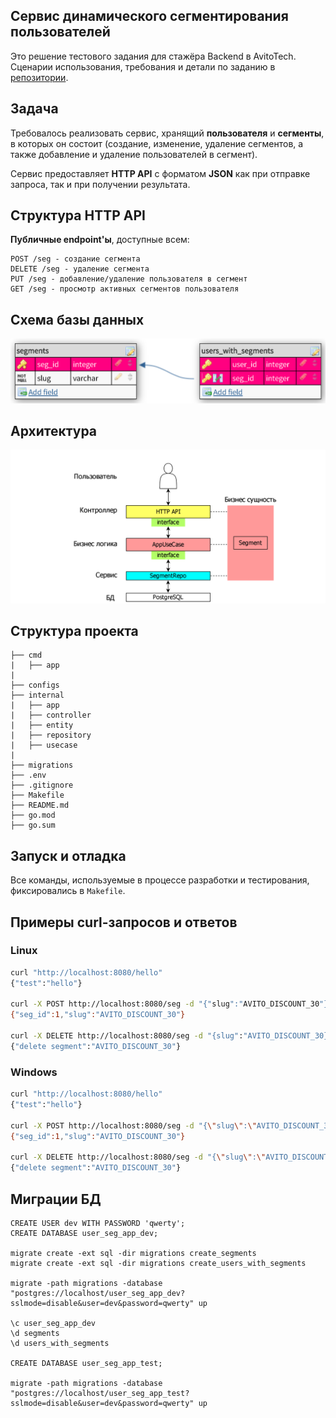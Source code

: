 ## Сервис динамического сегментирования пользователей
Это решение тестового задания для стажёра Backend в AvitoTech. Сценарии использования, требования и детали по заданию в [репозитории](https://github.com/avito-tech/backend-trainee-assignment-2023/).

## Задача
Требовалось реализовать сервис, хранящий **пользователя** и **сегменты**, в которых он состоит (создание, изменение, удаление сегментов, а также добавление и удаление пользователей в сегмент).

Сервис предоставляет **HTTP API** с форматом **JSON** как при отправке запроса, так и при получении результата.

## Структура HTTP API
**Публичные endpoint'ы**, доступные всем:

```
POST /seg - создание сегмента
DELETE /seg - удаление сегмента
PUT /seg - добавление/удаление пользователя в сегмент
GET /seg - просмотр активных сегментов пользователя
```

## Схема базы данных

<p align="center">
    <img src="/assets/images/db_schema.png" width="800">
</p>

## Архитектура

<p align="center">
    <img src="/assets/images/architecture.png" width="800">
</p>

## Структура проекта
```
├── cmd
|   ├── app
|
├── configs
├── internal
|   ├── app
|   ├── controller
|   ├── entity
|   ├── repository
|   ├── usecase
|
├── migrations
├── .env
├── .gitignore
├── Makefile
├── README.md
├── go.mod
├── go.sum
```

## Запуск и отладка
Все команды, используемые в процессе разработки и тестирования, фиксировались в `Makefile`.

## Примеры curl-запросов и ответов
### Linux
```bash
curl "http://localhost:8080/hello"
{"test":"hello"}

curl -X POST http://localhost:8080/seg -d "{"slug":"AVITO_DISCOUNT_30"}"
{"seg_id":1,"slug":"AVITO_DISCOUNT_30"}

curl -X DELETE http://localhost:8080/seg -d "{slug":"AVITO_DISCOUNT_30}"
{"delete segment":"AVITO_DISCOUNT_30"}
```

### Windows
```bash
curl "http://localhost:8080/hello"
{"test":"hello"}

curl -X POST http://localhost:8080/seg -d "{\"slug\":\"AVITO_DISCOUNT_30\"}"
{"seg_id":1,"slug":"AVITO_DISCOUNT_30"}

curl -X DELETE http://localhost:8080/seg -d "{\"slug\":\"AVITO_DISCOUNT_30\"}"
{"delete segment":"AVITO_DISCOUNT_30"}
```

## Миграции БД

```
CREATE USER dev WITH PASSWORD 'qwerty';
CREATE DATABASE user_seg_app_dev;

migrate create -ext sql -dir migrations create_segments
migrate create -ext sql -dir migrations create_users_with_segments

migrate -path migrations -database "postgres://localhost/user_seg_app_dev?sslmode=disable&user=dev&password=qwerty" up

\c user_seg_app_dev
\d segments
\d users_with_segments

CREATE DATABASE user_seg_app_test;

migrate -path migrations -database "postgres://localhost/user_seg_app_test?sslmode=disable&user=dev&password=qwerty" up
```